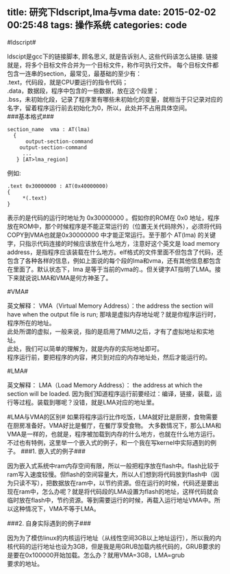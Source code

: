 title: 研究下ldscript,lma与vma
date: 2015-02-02 00:25:48
tags: 操作系统
categories: code
---
#ldscript#

ldscipt是gcc下的链接脚本, 顾名思义, 就是告诉别人, 这些代码该怎么链接.
链接就是，将多个目标文件合并为一个目标文件，称作可执行文件。
每个目标文件都包含一连串的section，最常见，最基础的至少有：  
.text，代码段，就是CPU要运行的指令代码；  
.data，数据段，程序中包含的一些数据，放在这个段里；  
.bss，未初始化段，记录了程序里有哪些未初始化的变量，就相当于只记录对应的名字，留着程序运行前去初始化为0，所以，此处并不占用具体空间。  
###基本格式###
```
section_name  vma : AT(lma)
  {
      output-section-command
    output-section-command
     ...
   } [AT>lma_region]
```
例如:
```
.text 0x30000000 : AT(0x40000000)
{
     *(.text)
}
```


表示的是代码的运行时地址为 0x30000000 。假如你的ROM在 0x0 地址，程序放在ROM中，那个时候程序是不能正常运行的（位置无关代码除外），必须将代码COPY到VMA也就是0x30000000 中才能正常运行。至于那个 AT(lma) 的关键字，只指示代码连接的时候应该放在什么地方，注意好这个英文是 load memory address，是指程序应该装载在什么地方。elf格式的文件里面不但包含了代码，还包含了各种各样的信息，例如上面说的每个段的lma和vma，还有其他信息都包含在里面了。默认状态下，lma 是等于当前的vma的.。但关键字AT指明了LMA。接下来就说说LMA和VMA是何方神圣了。
 
#VMA#

英文解释：
VMA（Virtual Memory Address）：the address the section will have when the output file is run;
那啥是虚拟内存地址呢？就是你程序运行时，程序所在的地址。  
此处所谓的虚拟，一般来说，指的是启用了MMU之后，才有了虚拟地址和实地址。  
此处，我们可以简单的理解为，就是内存的实际地址即可。  
程序运行前，要把程序的内容，拷贝到对应的内存地址处，然后才能运行的。  

#LMA#

英文解释：
LMA（Load Memory Address）： the address at which the section will be loaded. 因为我们知道程序运行前要经过：编译，链接，装载，运行等过程。装载到哪呢？没错，就是LMA对应的地址里。

#LMA与VMA的区别#
如果将程序运行比作吃饭，LMA就好比是厨房，食物需要在厨房准备好。VMA好比是餐厅，在餐厅享受食物。
大多数情况下，那么LMA和VMA是一样的，也就是，程序被加载到内存的什么地方，也就在什么地方运行。
不过也有特例，这里举一个嵌入式的例子，和一个我在写kernel中实际遇到的例子。
###1. 嵌入式的例子###

因为嵌入式系统中ram内存空间有限，所以一般把程序放在flash中。flash比较于ram写入速度较慢。但flash的空间容量大，所以人们想到将代码放到flash中（因为只读不写），把数据放在ram中，以节约资源。但在运行的时候，代码还是要出现在ram中，怎么办呢？就是将代码段的LMA设置为flash的地址，这样代码就会临时放在flash中，节约资源。等到需要运行的时候，再载入运行地址VMA中。所以这种情况下，VMA不等于LMA。

###2. 自身实际遇到的例子###

因为为了模仿linux的内核运行地址（从线性空间3GB以上地址运行），所以我的内核代码的运行地址也设为3GB，但是我是用GRUB加载内核代码的，GRUB要求的是要在0x100000开始加载。怎么办？就用VMA=3GB，LMA=grub  
要求的地址。